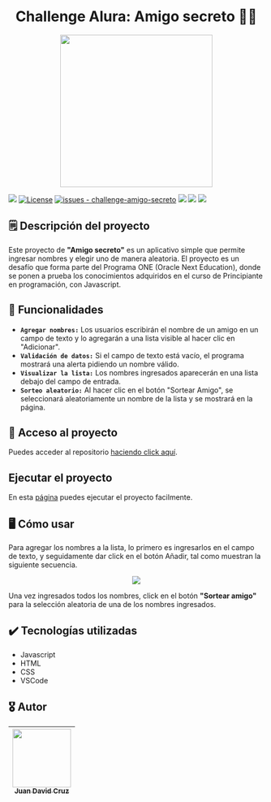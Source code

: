 <h1 align="center"> Challenge Alura: Amigo secreto 🫣🎁 </h1>
<p align="center"><img src="https://github.com/user-attachments/assets/0d4adbc5-0d75-4310-8278-bb191dea127b" width="300" height="300"></p>
<a href="#status"><img src="https://img.shields.io/badge/status-completed-red"></a>
<a href="#license"><img src="https://img.shields.io/badge/License-MIT-blue" alt="License"></a>
<a href="https://github.com/juan-david-cruz/challenge-amigo-secreto/issues"><img src="https://img.shields.io/github/issues/juan-david-cruz/challenge-amigo-secreto" alt="issues - challenge-amigo-secreto"></a>
<a href="#javascript"><img src="https://img.shields.io/badge/javascript-purple"></a>
<a href="#css"><img src="https://img.shields.io/badge/css-gray"></a>
<a href="#html"><img src="https://img.shields.io/badge/html-yellow"></a>

## 🗒️ Descripción del proyecto
Este proyecto de **"Amigo secreto"** es un aplicativo simple que permite ingresar nombres y elegir uno de manera aleatoria. El proyecto es un desafío que forma parte del Programa ONE (Oracle Next Education), donde se ponen a prueba los conocimientos adquiridos en el curso de Principiante en programación, con Javascript.

## 🔨 Funcionalidades
- **``Agregar nombres:``** Los usuarios escribirán el nombre de un amigo en un campo de texto y lo agregarán a una lista visible al hacer clic en "Adicionar".
- **``Validación de datos:``** Si el campo de texto está vacío, el programa mostrará una alerta pidiendo un nombre válido.
- **``Visualizar la lista:``** Los nombres ingresados aparecerán en una lista debajo del campo de entrada.
- **``Sorteo aleatorio:``** Al hacer clic en el botón "Sortear Amigo", se seleccionará aleatoriamente un nombre de la lista y se mostrará en la página.

## 📂 Acceso al proyecto
Puedes acceder al repositorio [haciendo click aquí](https://github.com/juan-david-cruz/challenge-amigo-secreto.git).

## Ejecutar el proyecto
En esta [página](https://juan-david-cruz.github.io/challenge-amigo-secreto/) puedes ejecutar el proyecto facilmente.

## 🖥️ Cómo usar
Para agregar los nombres a la lista, lo primero es ingresarlos en el campo de texto, y seguidamente dar click en el botón Añadir, tal como muestran la siguiente secuencia.
<p align="center"><img src="https://github.com/user-attachments/assets/5396943a-3315-4dc5-ac70-a150a65a2a13"></p>

Una vez ingresados todos los nombres, click en el botón **"Sortear amigo"** para la selección aleatoria de una de los nombres ingresados.

## ✔️ Tecnologías utilizadas
- Javascript
- HTML
- CSS
- VSCode

## 🎖️ Autor
[<img src="https://avatars.githubusercontent.com/u/182031998?v=4" width=115><br><sub>Juan David Cruz</sub>](https://github.com/juan-david-cruz) |
| :---: |
